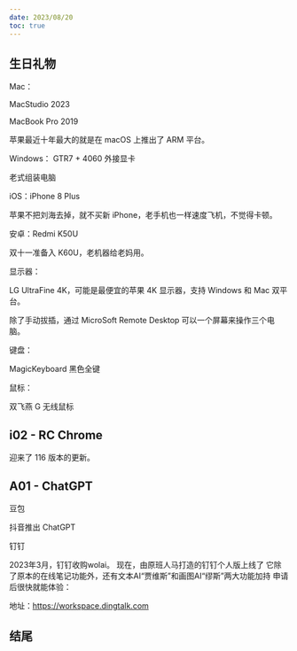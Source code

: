```yaml
---
date: 2023/08/20
toc: true
---
```










## 生日礼物





Mac：

MacStudio 2023

MacBook Pro 2019

苹果最近十年最大的就是在 macOS 上推出了 ARM 平台。



Windows：
GTR7 + 4060 外接显卡

老式组装电脑



iOS：iPhone 8 Plus

苹果不把刘海去掉，就不买新 iPhone，老手机也一样速度飞机，不觉得卡顿。



安卓：Redmi K50U

双十一准备入 K60U，老机器给老妈用。



显示器：

LG UltraFine 4K，可能是最便宜的苹果 4K 显示器，支持 Windows 和 Mac 双平台。

除了手动拔插，通过 MicroSoft Remote Desktop 可以一个屏幕来操作三个电脑。



键盘：

MagicKeyboard 黑色全键





鼠标：

双飞燕 G 无线鼠标







## i02 - RC Chrome



迎来了 116 版本的更新。















## A01 - ChatGPT





豆包



抖音推出 ChatGPT 





钉钉



2023年3月，钉钉收购wolai。 现在，由原班人马打造的钉钉个人版上线了 它除了原本的在线笔记功能外，还有文本AI“贾维斯”和画图AI“缪斯”两大功能加持 申请后很快就能体验：



地址：https://workspace.dingtalk.com













## 结尾







